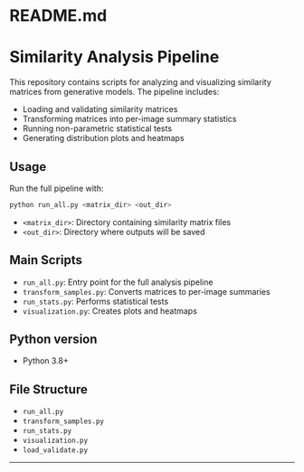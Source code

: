 # README.md

# Similarity Analysis Pipeline

This repository contains scripts for analyzing and visualizing similarity matrices from generative models. The pipeline includes:

- Loading and validating similarity matrices
- Transforming matrices into per-image summary statistics
- Running non-parametric statistical tests
- Generating distribution plots and heatmaps

## Usage

Run the full pipeline with:

```bash
python run_all.py <matrix_dir> <out_dir>
```

- `<matrix_dir>`: Directory containing similarity matrix files
- `<out_dir>`: Directory where outputs will be saved

## Main Scripts

- `run_all.py`: Entry point for the full analysis pipeline
- `transform_samples.py`: Converts matrices to per-image summaries
- `run_stats.py`: Performs statistical tests
- `visualization.py`: Creates plots and heatmaps

## Python version

- Python 3.8+


## File Structure

- `run_all.py`
- `transform_samples.py`
- `run_stats.py`
- `visualization.py`
- `load_validate.py`

---
